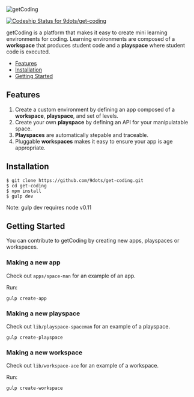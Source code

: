 ![getCoding](http://www.getcoding.io/apps/main/getCoding.png)

[ ![Codeship Status for 9dots/get-coding](https://codeship.com/projects/d2ee8420-4eb2-0132-80dc-1a7a8fd81b40/status)](https://codeship.com/projects/47774)

getCoding is a platform that makes it easy to create mini learning environments for coding.  Learning environments are composed of a **workspace** that produces student code and a **playspace** where student code is executed.

- [Features](#features)
- [Installation](#installation)
- [Getting Started](#getting-started)

## Features

  1. Create a custom environment by defining an app composed of a **workspace**, **playspace**, and set of levels.
  2. Create your own **playspace** by defining an API for your manipulatable space.
  3. **Playspaces** are automatically stepable and traceable.
  4. Pluggable **workspaces** makes it easy to ensure your app is age appropriate.

## Installation

```
$ git clone https://github.com/9dots/get-coding.git
$ cd get-coding
$ npm install
$ gulp dev
```

Note: gulp dev requires node v0.11

## Getting Started

You can contribute to getCoding by creating new apps, playspaces or workspaces.

### Making a new app

Check out `apps/space-man` for an example of an app.

Run:

```
gulp create-app
```

### Making a new playspace

Check out `lib/playspace-spaceman` for an example of a playspace.


```
gulp create-playspace
```

### Making a new workspace

Check out `lib/workspace-ace` for an example of a workspace.

Run:
```
gulp create-workspace
```






